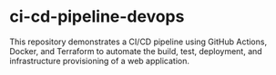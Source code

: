 # ci-cd-pipeline-devops
This repository demonstrates a CI/CD pipeline using GitHub Actions, Docker, and Terraform to automate the build, test, deployment, and infrastructure provisioning of a web application.
